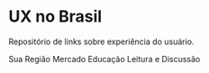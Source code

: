 # UX no Brasil
Repositório de links sobre experiência do usuário.

Sua Região 
Mercado
Educação
Leitura e Discussão
